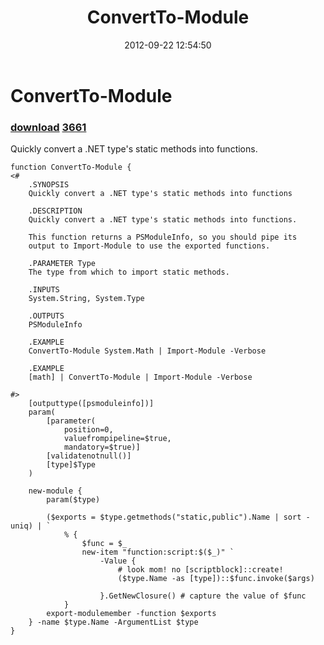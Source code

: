﻿---
pid:            3656
parent:         0
children:       3661
poster:         Oisin Grehan
title:          ConvertTo-Module
date:           2012-09-22 12:54:50
description:    Quickly convert a .NET type's static methods into functions.
format:         posh
---

# ConvertTo-Module

### [download](3656.ps1)  [3661](3661.md)

Quickly convert a .NET type's static methods into functions.

```posh
function ConvertTo-Module {
<#
    .SYNOPSIS
    Quickly convert a .NET type's static methods into functions

    .DESCRIPTION
    Quickly convert a .NET type's static methods into functions.
    
    This function returns a PSModuleInfo, so you should pipe its
    output to Import-Module to use the exported functions.

    .PARAMETER Type
    The type from which to import static methods. 

    .INPUTS
    System.String, System.Type

    .OUTPUTS
    PSModuleInfo

    .EXAMPLE
    ConvertTo-Module System.Math | Import-Module -Verbose

    .EXAMPLE
    [math] | ConvertTo-Module | Import-Module -Verbose

#>
    [outputtype([psmoduleinfo])]
    param(
        [parameter(
            position=0,
            valuefrompipeline=$true,
            mandatory=$true)]
        [validatenotnull()]
        [type]$Type
    )

    new-module {
        param($type)
         
        ($exports = $type.getmethods("static,public").Name | sort -uniq) | `
            % {
                $func = $_
                new-item "function:script:$($_)" `
                    -Value {
                        # look mom! no [scriptblock]::create!
                        ($type.Name -as [type])::$func.invoke($args)

                    }.GetNewClosure() # capture the value of $func
            }
        export-modulemember -function $exports
    } -name $type.Name -ArgumentList $type
}
```
